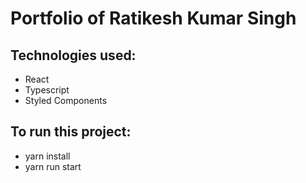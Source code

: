 # Portfolio of Ratikesh Kumar Singh
## Technologies used:
- React
- Typescript
- Styled Components
 
## To run this project:
- yarn install
- yarn run start
